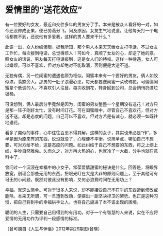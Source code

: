 # 爱情里的“送花效应”

有一位要好的女友，最近和交往多年的男友分了手。本来是被众人看好的一对，如今还没修成正果，便已劳燕分飞。问及原因，女友生气地说道，让他每天打一个电话都做不到，还说他有多爱我，这样的男人要来干什么？

此语一出，众人纷纷傻眼。据我所知，那个男人本来天天给女友打电话，不过女友工作忙，每次接到电话，总觉得烦人！可如今，真顺了女友的心，却逆了她的意。照女友的话说，男友每天打电话报到，这是女人们的特权。这样一种待遇，女人可以嫌烦，可以不喜欢，但对方却绝对不能取消，否则便是大逆不道。

无独有偶，另一位闺蜜的遭遇也颇为相似。闺蜜本来有一个要好的男友，俩人如胶似漆，羡煞旁人。那男的一肚子浪漫心思，每天都要送闺蜜一朵玫瑰花。可偏偏闺蜜是个低调的人，不喜欢引人注目，每次收到花，转身回到公司，总会悄悄扔进垃圾桶。

可没想到，俩人最后分手竟然是因为，闺蜜的男友整整一个星期没有送花！对方只是那一阵子刚好太忙，没有时间订花。可在闺蜜眼中，尽管自己不喜欢花，但对方送不送，却是态度的问题。自己可以不喜欢，但对方若是有诚心，就必须一如既往地送花。

看多了类似的事件，心中往往百思不得其解。这样的女子，其实也未必是“作”，多半是因为原来有的东西，说没就没了，心理便不平衡。说简单点，哪怕自己不想要，可对方给不给，这是态度的问题。如此纠结于自己不想要的东西，将之上纲上线，争吵自然难免。久而久之，对方再火热的心，也就冷了一大截，分手也就在意料中了。

曾问过一个沉浸在幸福中的小女子，常葆爱情甜蜜的秘诀是什么。回答是，将眼界放宽，别理会那些无用的东西。把眼光盯在大是大非的原则问题上，至于其他可有可无的小问题，既然对彼此没有影响，又何必浪费时间在无用功上？

幸福，就这么简单。可对于很多人来说，却不能接受自己不在乎的东西遭到修改或删除。本来无所谓，可一旦遭到改动，便摆出一副坚决捍卫的架势。也正是这种习惯，把自己将到手的幸福拱手让人，也将自己逼进了本不该出现的困境。

聪明的人生，只需要自己用得到的有用功。对于一个有智慧的人来说，实在不应将爱情的无用功作为评判一段感情的标准。

（曾可摘自《人生与伴侣》2012年第29期图/曾晓）